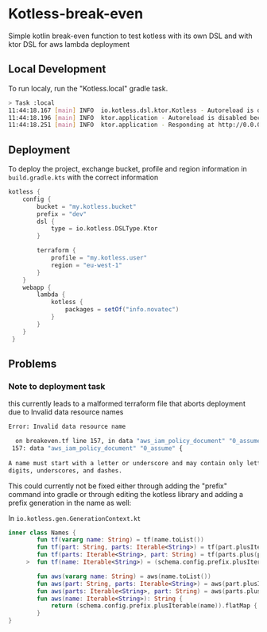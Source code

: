 # Kotless-break-even

Simple kotlin break-even function to test kotless with its own DSL and with ktor DSL for aws lambda deployment

## Local Development
To run localy, run the "Kotless.local" gradle task.
```bash
> Task :local
11:44:18.167 [main] INFO  io.kotless.dsl.ktor.Kotless - Autoreload is disabled because the development mode is off.
11:44:18.196 [main] INFO  ktor.application - Autoreload is disabled because the development mode is off.
11:44:18.251 [main] INFO  ktor.application - Responding at http://0.0.0.0:8080
```

## Deployment
To deploy the project, exchange bucket, profile and region information in ``` build.gradle.kts ``` with the correct information

```gradle
kotless {
    config {
        bucket = "my.kotless.bucket"
        prefix = "dev"
        dsl {
            type = io.kotless.DSLType.Ktor
        }

        terraform {
            profile = "my.kotless.user"
            region = "eu-west-1"
        }
    }
    webapp {
        lambda {
            kotless {
                packages = setOf("info.novatec")
            }
        }
    }
 }
 ```
 
## Problems
### Note to deployment task
this currently leads to a malformed terraform file that aborts deployment due to Invalid data resource names
```bash
Error: Invalid data resource name

  on breakeven.tf line 157, in data "aws_iam_policy_document" "0_assume":
 157: data "aws_iam_policy_document" "0_assume" {
 
A name must start with a letter or underscore and may contain only letters,
digits, underscores, and dashes.
```
This could currently not be fixed either through adding the "prefix" command into gradle or through editing the kotless library and adding a prefix generation in the name as well:

In ```io.kotless.gen.GenerationContext.kt```
```kotlin
inner class Names {
        fun tf(vararg name: String) = tf(name.toList())
        fun tf(part: String, parts: Iterable<String>) = tf(part.plusIterable(parts))
        fun tf(parts: Iterable<String>, part: String) = tf(parts.plus(part))
     >  fun tf(name: Iterable<String>) = (schema.config.prefix.plusIterable(name)).flatMap { Text.deall(it) }.joinToString(separator = "_") { it.toLowerCase() }

        fun aws(vararg name: String) = aws(name.toList())
        fun aws(part: String, parts: Iterable<String>) = aws(part.plusIterable(parts))
        fun aws(parts: Iterable<String>, part: String) = aws(parts.plus(part))
        fun aws(name: Iterable<String>): String {
            return (schema.config.prefix.plusIterable(name)).flatMap { Text.deall(it) }.joinToString(separator = "-") { it.toLowerCase() }
        }
}
```
    


